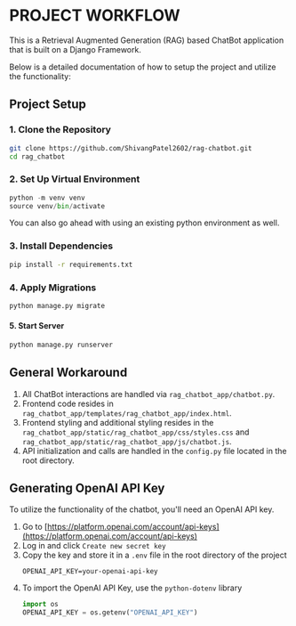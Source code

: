 # PROJECT WORKFLOW

This is a Retrieval Augmented Generation (RAG) based ChatBot application that is built on a Django Framework.

Below is a detailed documentation of how to setup the project and utilize the functionality:

## Project Setup

### 1. Clone the Repository
```bash
git clone https://github.com/ShivangPatel2602/rag-chatbot.git
cd rag_chatbot
```

### 2. Set Up Virtual Environment
```python
python -m venv venv
source venv/bin/activate
```
You can also go ahead with using an existing python environment as well.

### 3. Install Dependencies
```bash
pip install -r requirements.txt
```

### 4. Apply Migrations
```bash
python manage.py migrate
```

#### 5. Start Server
```bash
python manage.py runserver
```

## General Workaround
1. All ChatBot interactions are handled via `rag_chatbot_app/chatbot.py`.
2. Frontend code resides in `rag_chatbot_app/templates/rag_chatbot_app/index.html`.
3. Frontend styling and additional styling resides in the `rag_chatbot_app/static/rag_chatbot_app/css/styles.css` and `rag_chatbot_app/static/rag_chatbot_app/js/chatbot.js`.
4. API initialization and calls are handled in the `config.py` file located in the root directory.

## Generating OpenAI API Key
To utilize the functionality of the chatbot, you'll need an OpenAI API key.

1. Go to [https://platform.openai.com/account/api-keys](https://platform.openai.com/account/api-keys)
2. Log in and click `Create new secret key`
3. Copy the key and store it in a `.env` file in the root directory of the project
    ```env
    OPENAI_API_KEY=your-openai-api-key
    ```
4. To import the OpenAI API Key, use the `python-dotenv` library
    ```python
    import os
    OPENAI_API_KEY = os.getenv("OPENAI_API_KEY")
    ```